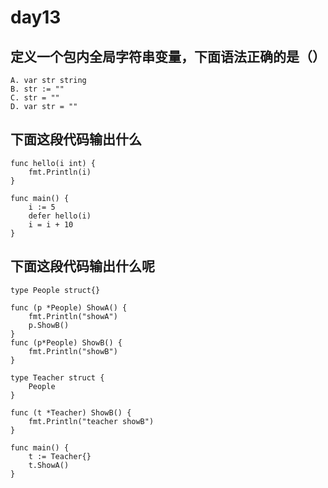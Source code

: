 # day13

## 定义一个包内全局字符串变量，下面语法正确的是（）

```text
A. var str string
B. str := ""
C. str = ""
D. var str = ""
```

## 下面这段代码输出什么

```golang
func hello(i int) {
    fmt.Println(i)
}

func main() {
    i := 5
    defer hello(i)
    i = i + 10
}
```

## 下面这段代码输出什么呢

```golang
type People struct{}

func (p *People) ShowA() {
    fmt.Println("showA")
    p.ShowB()
}
func (p*People) ShowB() {
    fmt.Println("showB")
}

type Teacher struct {
    People
}

func (t *Teacher) ShowB() {
    fmt.Println("teacher showB")
}

func main() {
    t := Teacher{}
    t.ShowA()
}
```
